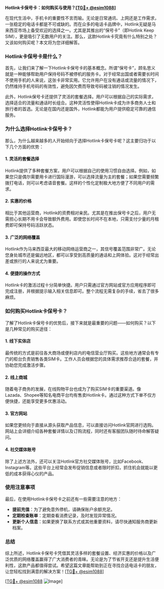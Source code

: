 **Hotlink卡保号卡：如何购买与使用？[[TG💪+ @esim1088](https://t.me/s/esim1088)]**

在现代生活中，手机卡的重要性不言而喻。无论是日常通讯、上网还是工作需求，一张稳定的电话卡都是不可或缺的。而在众多的电话卡品牌中，Hotlink无疑是马来西亚市场上备受欢迎的选择之一。尤其是其推出的“保号卡”（即Hotlink Keep SIM），更是吸引了无数用户的关注。那么，这款Hotlink卡究竟有什么特别之处？又该如何购买呢？本文将为您详细解答。

### Hotlink卡保号卡是什么？

首先，让我们来了解一下Hotlink卡保号卡的基本概念。所谓“保号卡”，顾名思义就是一种能够帮助用户保持号码不被停机的服务卡。对于经常出国或者需要长时间不使用手机的人来说，这张卡非常实用。它允许用户在没有通话或流量的情况下，仍然维持手机号码的有效性，避免因欠费而导致号码被注销的情况发生。

此外，Hotlink保号卡还提供了灵活的套餐选择。用户可以根据自己的实际需求，选择适合的流量和通话时长组合。这种灵活性使得Hotlink卡成为许多商务人士和旅行者的首选。无论是在国内还是国外，Hotlink都能为用户提供稳定可靠的通信服务。

### 为什么选择Hotlink卡保号卡？

那么，为什么越来越多的人开始倾向于选择Hotlink卡保号卡呢？这主要归功于以下几个方面的优势：

#### 1. **灵活的套餐选择**
Hotlink提供了多种套餐方案，用户可以根据自己的使用习惯自由选择。例如，如果您只是偶尔需要用卡进行国际漫游，可以选择流量为主的套餐；如果您需要频繁拨打电话，则可以考虑语音套餐。这样的个性化定制极大地方便了不同用户的需求。

#### 2. **实惠的价格**
相比于其他运营商，Hotlink的资费相对亲民。尤其是在推出保号卡之后，用户无需担心长期不用卡会导致额外费用。即使您长时间不在本地，只需支付少量的月租费即可保持号码活跃状态。

#### 3. **广泛的网络覆盖**
Hotlink作为马来西亚最大的移动网络运营商之一，其信号覆盖范围非常广。无论您身处城市还是偏远地区，都可以享受到高质量的通话和上网体验。这对于经常出差或旅行的人来说尤为重要。

#### 4. **便捷的操作方式**
Hotlink卡的激活过程十分简单快捷。用户只需通过官方网站或官方应用程序即可完成注册，并根据提示输入相关信息即可。整个流程无需复杂的手续，省去了很多麻烦。

### 如何购买Hotlink卡保号卡？

了解了Hotlink卡保号卡的优势后，接下来就是最重要的问题——如何购买？以下是几种常见的购买途径：

#### 1. **线下实体店**
最传统的方式是前往各大商场或便利店内的电信营业厅购买。这些地方通常会有专门的柜台负责销售各类SIM卡。工作人员会根据您的具体需求推荐合适的套餐，并协助您完成激活步骤。

#### 2. **线上商城**
随着电子商务的发展，在线购物平台也成为了购买SIM卡的重要渠道。像Lazada、Shopee等知名电商平台均有售卖Hotlink卡。通过这种方式下单不仅方便快捷，还能享受更多优惠活动。

#### 3. **官方网站**
如果您更倾向于直接从源头获取产品信息，可以直接访问Hotlink官网进行选购。网站上会详细介绍各种套餐详情以及订购流程，同时还有客服团队随时待命解答疑问。

#### 4. **社交媒体账号**
除了上述方法外，还可以关注Hotlink官方社交媒体账号，比如Facebook、Instagram等。这些平台上经常会发布促销信息或者限时折扣，抓住机会就能以更低的成本获得心仪的产品。

### 使用注意事项

最后，在使用Hotlink卡保号卡之前还有一些需要注意的地方：

- **提前充值**：为了避免意外停机，请确保账户余额充足。
- **定期检查账单**：定期查看消费记录，及时发现异常情况。
- **更新个人信息**：如果更换了联系方式或其他重要资料，请尽快通知服务商更新档案。

### 总结

综上所述，Hotlink卡保号卡凭借其灵活多样的套餐设置、经济实惠的价格以及广泛优质的网络覆盖赢得了广大消费者的青睐。无论是为了节省开支还是提升生活便利性，这款产品都值得尝试。希望这篇文章能帮助到正在寻找合适电话卡的朋友，让您轻松找到满意的解决方案！[[TG💪+ @esim1088](https://t.me/s/esim1088)]

[[TG💪+ @esim1088](https://t.me/s/esim1088) ![Image](https://i.postimg.cc/4NQfJmqS/Snipaste-2025-05-13-00-14-12.png)]